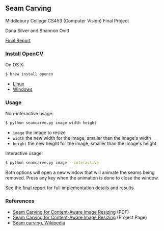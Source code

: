 ## Seam Carving

Middlebury College CS453 (Computer Vision) Final Project

Dana Silver and Shannon Ovitt

[Final Report](http://www.cs.middlebury.edu/~dsilver/vision/seam-carving/)

### Install OpenCV

On OS X:

```sh
$ brew install opencv
```

* [Linux](http://docs.opencv.org/2.4/doc/tutorials/introduction/linux_install/linux_install.html)
* [Windows](http://docs.opencv.org/2.4/doc/tutorials/introduction/windows_install/windows_install.html)

### Usage

Non-interactive usage:

```sh
$ python seamcarve.py image width height
```

* `image` the image to resize
* `width` the new width for the image, smaller than the image's width
* `height` the new height for the image, smaller than the image's height

Interactive usage:

```sh
$ python seamcarve.py image --interactive
```

Both options will open a new window that will animate the seams being removed.
Press any key when the animation is done to close the window.

See the
[final report](http://www.cs.middlebury.edu/~dsilver/vision/seam-carving/)
for full implementation details and results.

### References

* [Seam Carving for Content-Aware Image Resizing](http://www.faculty.idc.ac.il/arik/SCWeb/imret/imret.pdf) (PDF)
* [Seam Carving for Content-Aware Image Resizing](http://www.faculty.idc.ac.il/arik/SCWeb/imret/) (Project Page)
* [Seam carving, Wikipedia](https://en.wikipedia.org/wiki/Seam_carving)
